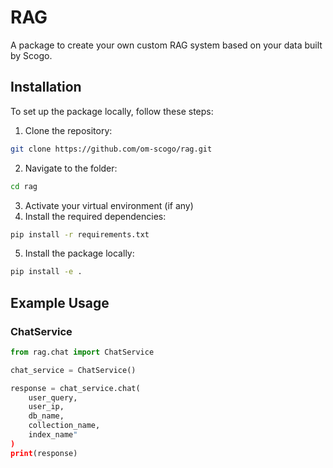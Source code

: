 # RAG

A package to create your own custom RAG system based on your data built by Scogo.

## Installation

To set up the package locally, follow these steps:

1. Clone the repository:

```bash
git clone https://github.com/om-scogo/rag.git
```
2. Navigate to the folder:
```bash
cd rag
```
3. Activate your virtual environment (if any)
4. Install the required dependencies:
```bash
pip install -r requirements.txt
```
5. Install the package locally:
```bash
pip install -e .
```

## Example Usage
### ChatService
```python
from rag.chat import ChatService

chat_service = ChatService()

response = chat_service.chat(
    user_query,
    user_ip,
    db_name,
    collection_name,
    index_name"
)
print(response)
```
